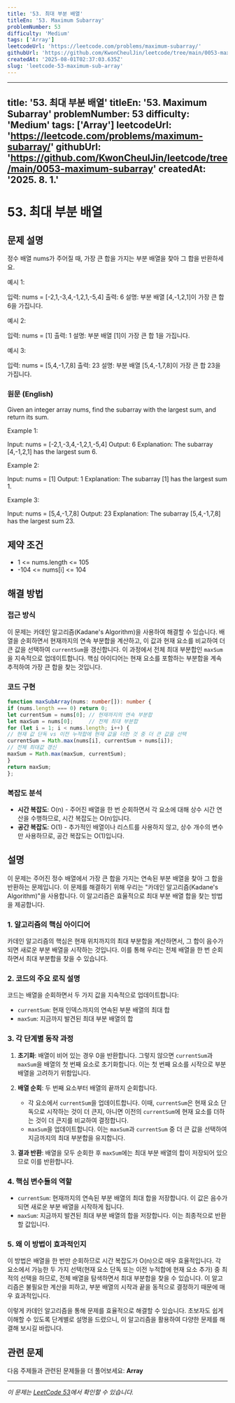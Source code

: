 ```yaml
---
title: '53. 최대 부분 배열'
titleEn: '53. Maximum Subarray'
problemNumber: 53
difficulty: 'Medium'
tags: ['Array']
leetcodeUrl: 'https://leetcode.com/problems/maximum-subarray/'
githubUrl: 'https://github.com/KwonCheulJin/leetcode/tree/main/0053-maximum-subarray'
createdAt: '2025-08-01T02:37:03.635Z'
slug: 'leetcode-53-maximum-sub-array'
---
```


---
title: '53. 최대 부분 배열'
titleEn: '53. Maximum Subarray'
problemNumber: 53
difficulty: 'Medium'
tags: ['Array']
leetcodeUrl: 'https://leetcode.com/problems/maximum-subarray/'
githubUrl: 'https://github.com/KwonCheulJin/leetcode/tree/main/0053-maximum-subarray'
createdAt: '2025. 8. 1.'
---

# 53. 최대 부분 배열

## 문제 설명

정수 배열 nums가 주어질 때, 가장 큰 합을 가지는 부분 배열을 찾아 그 합을 반환하세요.

 
예시 1:


입력: nums = [-2,1,-3,4,-1,2,1,-5,4]
출력: 6
설명: 부분 배열 [4,-1,2,1]이 가장 큰 합 6을 가집니다.


예시 2:


입력: nums = [1]
출력: 1
설명: 부분 배열 [1]이 가장 큰 합 1을 가집니다.


예시 3:


입력: nums = [5,4,-1,7,8]
출력: 23
설명: 부분 배열 [5,4,-1,7,8]이 가장 큰 합 23을 가집니다.

### 원문 (English)

Given an integer array nums, find the subarray with the largest sum, and return its sum.

 
Example 1:


Input: nums = [-2,1,-3,4,-1,2,1,-5,4]
Output: 6
Explanation: The subarray [4,-1,2,1] has the largest sum 6.


Example 2:


Input: nums = [1]
Output: 1
Explanation: The subarray [1] has the largest sum 1.


Example 3:


Input: nums = [5,4,-1,7,8]
Output: 23
Explanation: The subarray [5,4,-1,7,8] has the largest sum 23.

## 제약 조건

- 1 <= nums.length <= 105  
- -104 <= nums[i] <= 104

## 해결 방법

### 접근 방식

이 문제는 카데인 알고리즘(Kadane's Algorithm)을 사용하여 해결할 수 있습니다. 배열을 순회하면서 현재까지의 연속 부분합을 계산하고, 이 값과 현재 요소를 비교하여 더 큰 값을 선택하여 `currentSum`을 갱신합니다. 이 과정에서 전체 최대 부분합인 `maxSum`을 지속적으로 업데이트합니다. 핵심 아이디어는 현재 요소를 포함하는 부분합을 계속 추적하여 가장 큰 합을 찾는 것입니다.

### 코드 구현

```typescript
function maxSubArray(nums: number[]): number {
if (nums.length === 0) return 0;
let currentSum = nums[0]; // 현재까지의 연속 부분합
let maxSum = nums[0];     // 전체 최대 부분합
for (let i = 1; i < nums.length; i++) {
// 현재 값 단독 vs 이전 누적합에 현재 값을 더한 것 중 더 큰 값을 선택
currentSum = Math.max(nums[i], currentSum + nums[i]);
// 전체 최대값 갱신
maxSum = Math.max(maxSum, currentSum);
}
return maxSum;
};
```

### 복잡도 분석

- **시간 복잡도**: O(n) - 주어진 배열을 한 번 순회하면서 각 요소에 대해 상수 시간 연산을 수행하므로, 시간 복잡도는 O(n)입니다.
- **공간 복잡도**: O(1) - 추가적인 배열이나 리스트를 사용하지 않고, 상수 개수의 변수만 사용하므로, 공간 복잡도는 O(1)입니다.

## 설명

이 문제는 주어진 정수 배열에서 가장 큰 합을 가지는 연속된 부분 배열을 찾아 그 합을 반환하는 문제입니다. 이 문제를 해결하기 위해 우리는 "카데인 알고리즘(Kadane's Algorithm)"을 사용합니다. 이 알고리즘은 효율적으로 최대 부분 배열 합을 찾는 방법을 제공합니다.

### 1. 알고리즘의 핵심 아이디어

카데인 알고리즘의 핵심은 현재 위치까지의 최대 부분합을 계산하면서, 그 합이 음수가 되면 새로운 부분 배열을 시작하는 것입니다. 이를 통해 우리는 전체 배열을 한 번 순회하면서 최대 부분합을 찾을 수 있습니다.

### 2. 코드의 주요 로직 설명

코드는 배열을 순회하면서 두 가지 값을 지속적으로 업데이트합니다:
- `currentSum`: 현재 인덱스까지의 연속된 부분 배열의 최대 합
- `maxSum`: 지금까지 발견된 최대 부분 배열의 합

### 3. 각 단계별 동작 과정

1. **초기화**: 배열이 비어 있는 경우 0을 반환합니다. 그렇지 않으면 `currentSum`과 `maxSum`을 배열의 첫 번째 요소로 초기화합니다. 이는 첫 번째 요소를 시작으로 부분 배열을 고려하기 위함입니다.

2. **배열 순회**: 두 번째 요소부터 배열의 끝까지 순회합니다.
   - 각 요소에서 `currentSum`을 업데이트합니다. 이때, `currentSum`은 현재 요소 단독으로 시작하는 것이 더 큰지, 아니면 이전의 `currentSum`에 현재 요소를 더하는 것이 더 큰지를 비교하여 결정합니다.
   - `maxSum`을 업데이트합니다. 이는 `maxSum`과 `currentSum` 중 더 큰 값을 선택하여 지금까지의 최대 부분합을 유지합니다.

3. **결과 반환**: 배열을 모두 순회한 후 `maxSum`에는 최대 부분 배열의 합이 저장되어 있으므로 이를 반환합니다.

### 4. 핵심 변수들의 역할

- `currentSum`: 현재까지의 연속된 부분 배열의 최대 합을 저장합니다. 이 값은 음수가 되면 새로운 부분 배열을 시작하게 됩니다.
- `maxSum`: 지금까지 발견된 최대 부분 배열의 합을 저장합니다. 이는 최종적으로 반환할 값입니다.

### 5. 왜 이 방법이 효과적인지

이 방법은 배열을 한 번만 순회하므로 시간 복잡도가 O(n)으로 매우 효율적입니다. 각 요소에서 가능한 두 가지 선택(현재 요소 단독 또는 이전 누적합에 현재 요소 추가) 중 최적의 선택을 하므로, 전체 배열을 탐색하면서 최대 부분합을 찾을 수 있습니다. 이 알고리즘은 불필요한 계산을 피하고, 부분 배열의 시작과 끝을 동적으로 결정하기 때문에 매우 효과적입니다.

이렇게 카데인 알고리즘을 통해 문제를 효율적으로 해결할 수 있습니다. 초보자도 쉽게 이해할 수 있도록 단계별로 설명을 드렸으니, 이 알고리즘을 활용하여 다양한 문제를 해결해 보시길 바랍니다.

## 관련 문제

다음 주제들과 관련된 문제들을 더 풀어보세요: **Array**

---

_이 문제는 [LeetCode 53](https://leetcode.com/problems/maximum-subarray/)에서 확인할 수 있습니다._